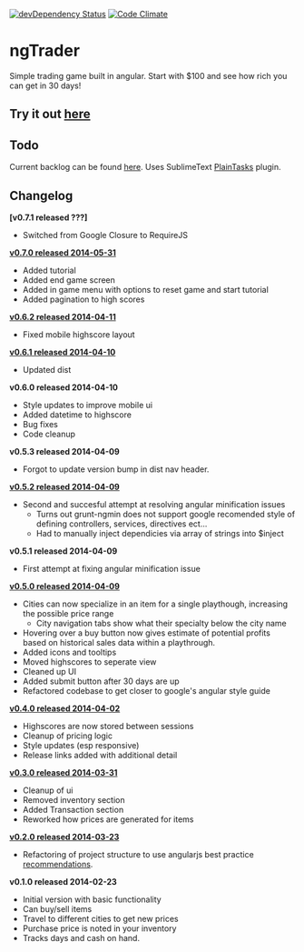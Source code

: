 [![devDependency Status](https://david-dm.org/jarekb84/ngTrader/dev-status.png)](https://david-dm.org/jarekb84/ngTrader#info=devDependencies) [![Code Climate](https://codeclimate.com/github/jarekb84/ngTrader.png)](https://codeclimate.com/github/jarekb84/ngTrader)

ngTrader
================
Simple trading game built in angular. Start with $100 and see how rich you can get in 30 days!

## Try it out [here](http://jarekb84.github.io/ngTrader)

## Todo
Current backlog can be found [here](todo.todo). Uses SublimeText [PlainTasks](https://sublime.wbond.net/packages/PlainTasks) plugin.

## Changelog
**[v0.7.1 released ???]**
* Switched from Google Closure to RequireJS 

**[v0.7.0 released 2014-05-31](https://github.com/jarekb84/ngTrader/releases/tag/v0.7.0)**
* Added tutorial
* Added end game screen
* Added in game menu with options to reset game and start tutorial
* Added pagination to high scores

**[v0.6.2 released 2014-04-11](https://github.com/jarekb84/ngTrader/releases/tag/v0.6.2)**
* Fixed mobile highscore layout

**[v0.6.1 released 2014-04-10](https://github.com/jarekb84/ngTrader/releases/tag/v0.6.1)**
* Updated dist

**v0.6.0 released 2014-04-10**
* Style updates to improve mobile ui
* Added datetime to highscore
* Bug fixes
* Code cleanup

**v0.5.3 released 2014-04-09**
* Forgot to update version bump in dist nav header.

**[v0.5.2 released 2014-04-09](https://github.com/jarekb84/ngTrader/releases/tag/v0.5.2)**
* Second and succesful attempt at resolving angular minification issues
    - Turns out grunt-ngmin does not support google recomended style of defining controllers, services, directives ect...
    - Had to manually inject dependicies via array of strings into $inject

**v0.5.1 released 2014-04-09**
* First attempt at fixing angular minification issue

**[v0.5.0 released 2014-04-09](https://github.com/jarekb84/ngTrader/releases/tag/v0.5.0)**
* Cities can now specialize in an item for a single playthough, increasing the possible price range
    - City navigation tabs show what their specialty below the city name
* Hovering over a buy button now gives estimate of potential profits based on historical sales data within a playthrough.
* Added icons and tooltips
* Moved highscores to seperate view
* Cleaned up UI
* Added submit button after 30 days are up
* Refactored codebase to get closer to google's angular style guide

**[v0.4.0 released 2014-04-02](https://github.com/jarekb84/ngTrader/releases/tag/v0.4.0)**
* Highscores are now stored between sessions
* Cleanup of pricing logic
* Style updates (esp responsive)
* Release links added with additional detail

**[v0.3.0 released 2014-03-31](https://github.com/jarekb84/ngTrader/releases/tag/v0.3.0)**
* Cleanup of ui
* Removed inventory section    
* Added Transaction section    
* Reworked how prices are generated for items    

**[v0.2.0 released 2014-03-23](https://github.com/jarekb84/ngTrader/releases/tag/v0.3.0)**
* Refactoring of project structure to use angularjs best practice [recommendations](https://docs.google.com/document/d/1XXMvReO8-Awi1EZXAXS4PzDzdNvV6pGcuaF4Q9821Es/pub).

**v0.1.0 released 2014-02-23**
* Initial version with basic functionality
* Can buy/sell items
* Travel to different cities to get new prices
* Purchase price is noted in your inventory
* Tracks days and cash on hand.